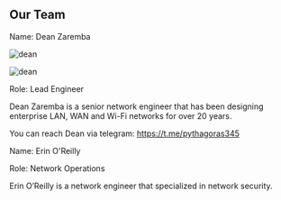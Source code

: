 ## Our Team

Name: Dean Zaremba

![dean]([URL=http://s998.photobucket.com/user/pythagoras345/media/5128_1174414684829_648680_n.jpg.html][IMG]http://i998.photobucket.com/albums/af105/pythagoras345/5128_1174414684829_648680_n.jpg[/IMG][/URL])

![dean]()

Role: Lead Engineer

Dean Zaremba is a senior network engineer that has been designing enterprise LAN, WAN and Wi-Fi networks for over 20 years.

You can reach Dean via telegram: https://t.me/pythagoras345



Name: Erin O'Reilly

Role: Network Operations

Erin O’Reilly is a network engineer that specialized in network security.  


